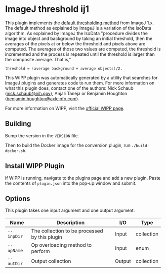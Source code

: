 # ImageJ threshold ij1

This plugin implements the [default thresholding method](https://imagej.net/plugins/auto-threshold#default) from ImageJ 1.x. The
default method as explained by ImageJ is a variation of the IsoData algorithm.
As explained by ImageJ the IsoData "procedure divides the image into object and 
background by taking an initial threshold, then the averages of the pixels at or 
below the threshold and pixels above are computed. The averages of those two 
values are computed, the threshold is incremented and the process is repeated 
until the threshold is larger than the composite average. That is,"

`threshold = (average background + average objects)/2.`

This WIPP plugin was automatically generated by a utility that searches for
ImageJ plugins and generates code to run them. For more information on what this
plugin does, contact one of the authors: Nick Schaub (nick.schaub@nih.gov), 
Anjali Taneja or Benjamin Houghton (benjamin.houghton@axleinfo.com).

For more information on WIPP, visit the [official WIPP page](https://isg.nist.gov/deepzoomweb/software/wipp).

## Building

Bump the version in the `VERSION` file.

Then to build the Docker image for the conversion plugin, run
`./build-docker.sh`.

## Install WIPP Plugin

If WIPP is running, navigate to the plugins page and add a new plugin.
Paste the contents of `plugin.json` into the pop-up window and submit.

## Options

This plugin takes one input argument and one output argument:

| Name       | Description                                   | I/O    | Type       |
| ---------- | --------------------------------------------- | ------ | ---------- |
| `--inpDir` | The collection to be processed by this plugin | Input  | collection |
| `--opName` | Op overloading method to perform              | Input  | enum       |
| `--outDir` | Output collection                             | Output | collection |

